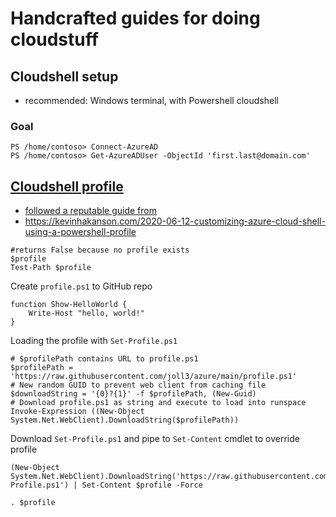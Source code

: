 # Handcrafted guides for doing cloudstuff

## Cloudshell setup

- recommended: Windows terminal, with Powershell cloudshell

### Goal

```PS
PS /home/contoso> Connect-AzureAD
PS /home/contoso> Get-AzureADUser -ObjectId 'first.last@domain.com'
```

## [Cloudshell profile](https://about-azure.com/configure-azure-cloud-shell-to-use-a-profile-hosted-on-github/)

- [followed a reputable guide from][1]
- https://kevinhakanson.com/2020-06-12-customizing-azure-cloud-shell-using-a-powershell-profile

```PS
#returns False because no profile exists
$profile
Test-Path $profile
```

Create `profile.ps1` to GitHub repo

```PS
function Show-HelloWorld {
    Write-Host "hello, world!"
}
```

Loading the profile with `Set-Profile.ps1`

```PS
# $profilePath contains URL to profile.ps1 
$profilePath = 'https://raw.githubusercontent.com/joll3/azure/main/profile.ps1'
# New random GUID to prevent web client from caching file 
$downloadString = '{0}?{1}' -f $profilePath, (New-Guid)
# Download profile.ps1 as string and execute to load into runspace
Invoke-Expression ((New-Object System.Net.WebClient).DownloadString($profilePath))
```

Download `Set-Profile.ps1` and pipe to `Set-Content` cmdlet to override profile

```PS
(New-Object System.Net.WebClient).DownloadString('https://raw.githubusercontent.com/joll3/azure/main/Set-Profile.ps1') | Set-Content $profile -Force
```

```PS
. $profile
```

[1]: https://github.com/mjisaak "mjisaak"
